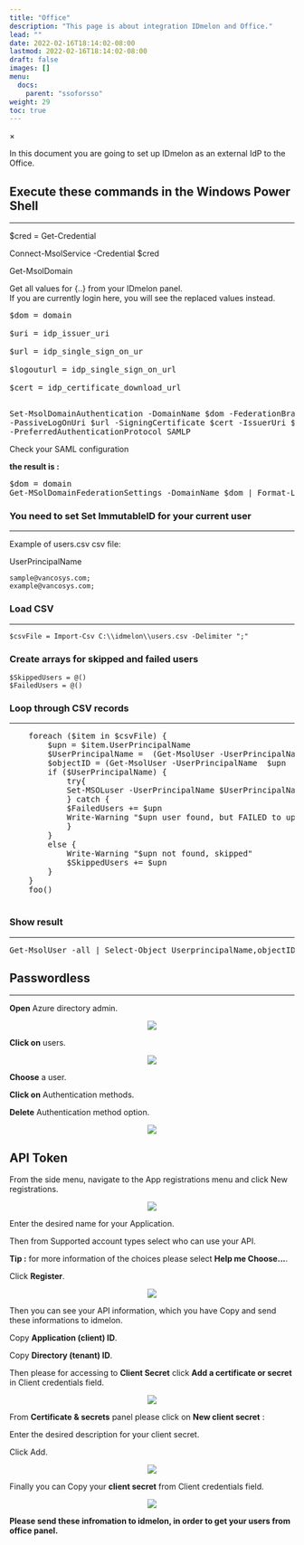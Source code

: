 ```yaml
---
title: "Office"
description: "This page is about integration IDmelon and Office."
lead: ""
date: 2022-02-16T18:14:02-08:00
lastmod: 2022-02-16T18:14:02-08:00
draft: false
images: []
menu:
  docs:
    parent: "ssoforsso"
weight: 29
toc: true
---
```


<div id="_modal" class="modal">
  <span class="close">&times;</span>
  <img class="modal-content" id="img01">
</div>

<p>In this document you are going to set up <span class="code-back">IDmelon</span> as an external IdP to the <span class="code-back">Office</span>.</p>

## Execute these commands in the Windows Power Shell

<hr class="hr-line">

<p><span class="code-back">$cred = Get-Credential</span></p>

<p><span class="code-back">Connect-MsolService -Credential $cred</span></p>

<p>Get-MsolDomain</p>

<p class="note-body">Get all values for <span class="code-back">{..}</span> from your IDmelon panel.</br>
If you are currently login here, you will see the replaced values instead.</p>

<div>
<pre class="code-back">
$dom = domain</br>
$uri = idp_issuer_uri <br>
$url = idp_single_sign_on_ur<br>
$logouturl = idp_single_sign_on_url<br>
$cert = idp_certificate_download_url <br>
</pre>
</div>

<div>
<pre class="code-back">
Set-MsolDomainAuthentication -DomainName $dom -FederationBrandName $dom -Authentication Federated
-PassiveLogOnUri $url -SigningCertificate $cert -IssuerUri $uri -LogOffUri $logouturl
-PreferredAuthenticationProtocol SAMLP</pre>
</div>

<p>Check your SAML configuration</p>

<p style="font-weight:bold;">the result is :</p>

<div>
<pre class="code-back">
$dom = domain
Get-MSolDomainFederationSettings -DomainName $dom | Format-List *
</pre>
</div>

### You need to set Set ImmutableID for your current user

<hr class="hr-line">

<p>Example of users.csv csv file:</p>

UserPrincipalName
<div class="code-back">
<code>sample@vancosys.com; </code></br>
<code>example@vancosys.com; </code>
</div>

### Load CSV

<hr class="hr-line">

<div class="code-back">
<code>$csvFile = Import-Csv C:\\idmelon\\users.csv -Delimiter ";"</code>
</div>

### Create arrays for skipped and failed users

<div class="code-back">
<code>$SkippedUsers = @()</code></br>
<code>$FailedUsers = @()</code>
</div>

### Loop through CSV records

<hr class="hr-line">
<pre class="code-back">
    foreach ($item in $csvFile) {
        $upn = $item.UserPrincipalName
        $UserPrincipalName =  (Get-MsolUser -UserPrincipalName  $upn  | select UserPrincipalName).UserPrincipalName
        $objectID = (Get-MsolUser -UserPrincipalName  $upn  | select ObjectId).ObjectId.Guid
        if ($UserPrincipalName) {
            try{
            Set-MSOLuser -UserPrincipalName $UserPrincipalName -ImmutableID $objectID
            } catch {
            $FailedUsers += $upn
            Write-Warning "$upn user found, but FAILED to update."
            }
        }
        else {
            Write-Warning "$upn not found, skipped"
            $SkippedUsers += $upn
        }
    }
    foo()

</pre>

### Show result

<hr class="hr-line">

<pre class="code-back">
Get-MsolUser -all | Select-Object UserprincipalName,objectID,ImmutableID
</pre>

## Passwordless

<hr class="hr-line">

<div class="step-row-container">
  <div class="step-column bullet-container">
    <div class="bullet"></div>
  </div>
  <div class="card-column">
    <div class="step-text" >
      <div class="card-body">
        <p><span style="font-weight:bold;">Open</span> Azure directory admin.</p>
      </div>
    </div>
  </div>
</div>

<div align="center">
    <img src="/images/vendor/sso/office_passless.png" class="doc-img-frame">
</div>

<div class="step-row-container">
  <div class="step-column bullet-container">
    <div class="bullet"></div>
  </div>
  <div class="card-column">
    <div class="step-text" >
      <div class="card-body">
        <p><span style="font-weight:bold;">Click on</span> users.</p>
      </div>
    </div>
  </div>
</div>

<div align="center">
    <img src="/images/vendor/sso/office_passless1.png" class="doc-img-frame">
</div>

<div class="step-row-container">
  <div class="step-column bullet-container">
    <div class="bullet"></div>
  </div>
  <div class="card-column">
    <div class="step-text" >
      <div class="card-body">
        <p><span style="font-weight:bold;">Choose</span> a user.</p>
      </div>
    </div>
  </div>
</div>

<div class="step-row-container">
  <div class="step-column bullet-container">
    <div class="bullet"></div>
  </div>
  <div class="card-column">
    <div class="step-text" >
      <div class="card-body">
        <p><span style="font-weight:bold;">Click on</span> Authentication methods.</p>
      </div>
    </div>
  </div>
</div>

<div class="step-row-container">
  <div class="step-column bullet-container">
    <div class="bullet"></div>
  </div>
  <div class="card-column">
    <div class="step-text" >
      <div class="card-body">
        <p><span style="font-weight:bold;">Delete</span> Authentication method option.</p>
      </div>
    </div>
  </div>
</div>

<div align="center">
    <img src="/images/vendor/sso/office_passless2.png" class="doc-img-frame">
</div>

## API Token

<p>From the side menu, navigate to the <span class="code-back">App registrations</span> menu and click <span class="code-back">New registrations</span>.</p>

<div align="center">
    <img src="/images/vendor/sso/office_token_01.png" class="doc-img-frame">
</div>

<div class="step-row-container">
  <div class="step-column bullet-container">
    <div class="bullet"></div>
  </div>
  <div class="card-column">
    <div class="step-text" >
      <div class="card-body">
        <p>Enter the desired name for your Application.</p>
      </div>
    </div>
  </div>
</div>

<div class="step-row-container">
  <div class="step-column bullet-container">
    <div class="bullet"></div>
  </div>
  <div class="card-column">
    <div class="step-text" >
      <div class="card-body">
        <p>Then from <span class="code-back">Supported account types</span> select who can use your API.</p>
      </div>
    </div>
  </div>
</div>
<div class="mx-3">
<div class="step-row-container">
  <div class="step-column bullet-container">
    <div class="bullet"></div>
  </div>
  <div class="card-column">
    <div class="step-text" >
      <div class="card-body">
        <p><span style="font-weight:bold;">Tip :</span> for more information of the choices please select <span style="font-weight:bold;">Help me Choose...</span>.</p>
      </div>
    </div>
  </div>
</div>
</div>

<div class="step-row-container">
  <div class="step-column bullet-container">
    <div class="bullet"></div>
  </div>
  <div class="card-column">
    <div class="step-text" >
      <div class="card-body">
        <p>Click <span style="font-weight:bold;">Register</span>.</p>
      </div>
    </div>
  </div>
</div>

<div align="center">
    <img src="/images/vendor/sso/office_token_02.png" class="doc-img-frame">
</div>

<p>Then you can see your API information, which you have Copy and send these informations to idmelon.</p>

<div class="step-row-container">
  <div class="step-column bullet-container">
    <div class="bullet"></div>
  </div>
  <div class="card-column">
    <div class="step-text" >
      <div class="card-body">
        <p>Copy <span style="font-weight:bold;">Application (client) ID</span>.</p>
      </div>
    </div>
  </div>
</div>

<div class="step-row-container">
  <div class="step-column bullet-container">
    <div class="bullet"></div>
  </div>
  <div class="card-column">
    <div class="step-text" >
      <div class="card-body">
        <p>Copy <span style="font-weight:bold;">Directory (tenant) ID</span>.</p>
      </div>
    </div>
  </div>
</div>

<p>Then please for accessing to <span style="font-weight:bold;">Client Secret</span> click <span style="font-weight:bold;">Add a certificate or secret</span> in Client credentials field.</p>

<div align="center">
    <img src="/images/vendor/sso/office_token_03.png" class="doc-img-frame">
</div>

<p>From <span style="font-weight:bold;">Certificate & secrets</span> panel please click on <span style="font-weight:bold;">New client secret</span> :</p>

<div class="step-row-container">
  <div class="step-column bullet-container">
    <div class="bullet"></div>
  </div>
  <div class="card-column">
    <div class="step-text" >
      <div class="card-body">
        <p>Enter the desired description for your client secret.</p>
      </div>
    </div>
  </div>
</div>

<div class="step-row-container">
  <div class="step-column bullet-container">
    <div class="bullet"></div>
  </div>
  <div class="card-column">
    <div class="step-text" >
      <div class="card-body">
        <p>Click <span class="code-back">Add</span>.</p>
      </div>
    </div>
  </div>
</div>

<div align="center">
    <img src="/images/vendor/sso/office_token_04.png" class="doc-img-frame">
</div>

<p>Finally you can Copy your <span style="font-weight:bold;">client secret</span> from Client credentials field.</p>

<div align="center">
    <img src="/images/vendor/sso/office_token_05.png" class="doc-img-frame">
</div>

<p class="code-back"><span style="font-weight:bold;">Please send these infromation to idmelon, in order to get your users from office panel.</span></p>
